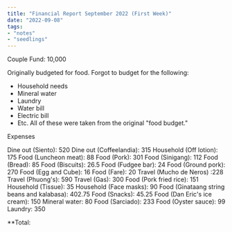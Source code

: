 ```yaml
---
title: "Financial Report September 2022 (First Week)"
date: "2022-09-08"
tags:
- "notes"
- "seedlings"
---
```


Couple Fund: 10,000

Originally budgeted for food. Forgot to budget for the following:
- Household needs
- Mineral water
- Laundry
- Water bill
- Electric bill
- Etc.
All of these were taken from the original "food budget."

Expenses

Dine out (Siento): 520
Dine out (Coffeelandia): 315
Household (Off lotion): 175
Food (Luncheon meat): 88
Food (Pork): 301
Food (Sinigang): 112
Food (Bread): 85
Food (Biscuits): 26.5
Food (Fudgee bar): 24
Food (Ground pork): 270
Food (Egg and Cube): 16
Food (Fare): 20
Travel (Mucho de Neros) :228
Travel (Phuong's): 590
Travel (Gas): 300
Food (Pork fried rice): 151
Household (Tissue): 35
Household (Face masks): 90
Food (Ginataang string beans and kalabasa): 402.75
Food (Snacks): 45.25
Food (Dan Eric's ice cream): 150
Mineral water: 80
Food (Sarciado): 233
Food (Oyster sauce): 99
Laundry: 350

**Total: 